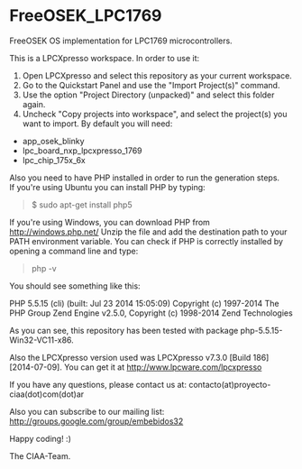 FreeOSEK_LPC1769
================

FreeOSEK OS implementation for LPC1769 microcontrollers.

This is a LPCXpresso workspace. In order to use it: <br />
1) Open LPCXpresso and select this repository as your current workspace. <br />
2) Go to the Quickstart Panel and use the "Import Project(s)" command. <br />
3) Use the option "Project Directory (unpacked)" and select this folder again. <br />
4) Uncheck "Copy projects into workspace", and select the project(s) you want to import. By default you will need: <br />
- app_osek_blinky
- lpc_board_nxp_lpcxpresso_1769
- lpc_chip_175x_6x

Also you need to have PHP installed in order to run the generation steps. <br />
If you're using Ubuntu you can install PHP by typing:

> $ sudo apt-get install php5

If you're using Windows, you can download PHP from http://windows.php.net/
Unzip the file and add the destination path to your PATH environment variable.
You can check if PHP is correctly installed by opening a command line and type:

> php -v

You should see something like this:

PHP 5.5.15 (cli) (built: Jul 23 2014 15:05:09)
Copyright (c) 1997-2014 The PHP Group
Zend Engine v2.5.0, Copyright (c) 1998-2014 Zend Technologies

As you can see, this repository has been tested with package php-5.5.15-Win32-VC11-x86.

Also the LPCXpresso version used was LPCXpresso v7.3.0 [Build 186] [2014-07-09]. 
You can get it at http://www.lpcware.com/lpcxpresso

If you have any questions, please contact us at: 
contacto(at)proyecto-ciaa(dot)com(dot)ar

Also you can subscribe to our mailing list:
http://groups.google.com/group/embebidos32

Happy coding! :)

The CIAA-Team.
